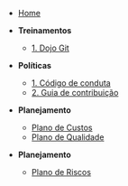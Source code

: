 <!-- docs/_sidebar.md -->

- [Home](/)

- **Treinamentos**
  - [1. Dojo Git](./treinamentos/dojo-git.md)
- **Políticas**
  - [1. Código de conduta](./politicas/CODE_OF_CONDUCT.md)
  - [2. Guia de contribuição](./politicas/CONTRIBUTING.md)

- **Planejamento** 
  - [Plano de Custos](./planejamento/plano_de_custos.md)
  - [Plano de Qualidade](./planejamento/plano-qualidade.md)

- **Planejamento** 
  - [Plano de Riscos](./planejamento/plano-riscos.md)
